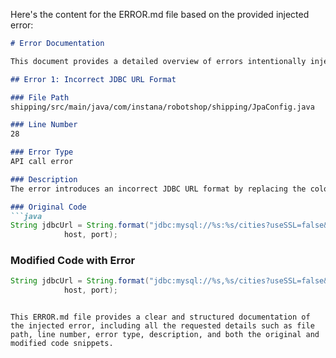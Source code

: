 Here's the content for the ERROR.md file based on the provided injected error:

```markdown
# Error Documentation

This document provides a detailed overview of errors intentionally injected into the codebase for testing and educational purposes. It was generated on [current date].

## Error 1: Incorrect JDBC URL Format

### File Path
shipping/src/main/java/com/instana/robotshop/shipping/JpaConfig.java

### Line Number
28

### Error Type
API call error

### Description
The error introduces an incorrect JDBC URL format by replacing the colon between the host and port with a comma. This will likely cause a connection failure to the database, resulting in application startup issues or runtime errors when attempting database operations.

### Original Code
```java
String jdbcUrl = String.format("jdbc:mysql://%s:%s/cities?useSSL=false&autoReconnect=true&allowPublicKeyRetrieval=true", 
            host, port);
```

### Modified Code with Error
```java
String jdbcUrl = String.format("jdbc:mysql://%s,%s/cities?useSSL=false&autoReconnect=true&allowPublicKeyRetrieval=true", 
            host, port);
```

```

This ERROR.md file provides a clear and structured documentation of the injected error, including all the requested details such as file path, line number, error type, description, and both the original and modified code snippets.